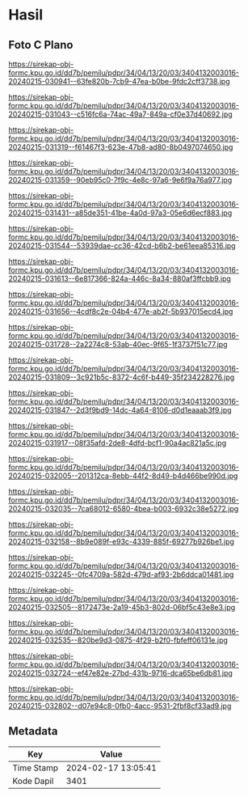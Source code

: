 # Hasil

## Foto C Plano

https://sirekap-obj-formc.kpu.go.id/dd7b/pemilu/pdpr/34/04/13/20/03/3404132003016-20240215-030941--63fe820b-7cb9-47ea-b0be-9fdc2cff3738.jpg

https://sirekap-obj-formc.kpu.go.id/dd7b/pemilu/pdpr/34/04/13/20/03/3404132003016-20240215-031043--c516fc6a-74ac-49a7-849a-cf0e37d40692.jpg

https://sirekap-obj-formc.kpu.go.id/dd7b/pemilu/pdpr/34/04/13/20/03/3404132003016-20240215-031319--f61467f3-623e-47b8-ad80-8b0497074650.jpg

https://sirekap-obj-formc.kpu.go.id/dd7b/pemilu/pdpr/34/04/13/20/03/3404132003016-20240215-031359--90eb95c0-7f9c-4e8c-97a6-9e6f9a76a977.jpg

https://sirekap-obj-formc.kpu.go.id/dd7b/pemilu/pdpr/34/04/13/20/03/3404132003016-20240215-031431--a85de351-41be-4a0d-97a3-05e6d6ecf883.jpg

https://sirekap-obj-formc.kpu.go.id/dd7b/pemilu/pdpr/34/04/13/20/03/3404132003016-20240215-031544--53939dae-cc36-42cd-b6b2-be61eea85316.jpg

https://sirekap-obj-formc.kpu.go.id/dd7b/pemilu/pdpr/34/04/13/20/03/3404132003016-20240215-031613--6e817366-824a-446c-8a34-880af3ffcbb9.jpg

https://sirekap-obj-formc.kpu.go.id/dd7b/pemilu/pdpr/34/04/13/20/03/3404132003016-20240215-031656--4cdf8c2e-04b4-477e-ab2f-5b937015ecd4.jpg

https://sirekap-obj-formc.kpu.go.id/dd7b/pemilu/pdpr/34/04/13/20/03/3404132003016-20240215-031728--2a2274c8-53ab-40ec-9f65-1f3737f51c77.jpg

https://sirekap-obj-formc.kpu.go.id/dd7b/pemilu/pdpr/34/04/13/20/03/3404132003016-20240215-031809--3c921b5c-8372-4c6f-b449-35f234228276.jpg

https://sirekap-obj-formc.kpu.go.id/dd7b/pemilu/pdpr/34/04/13/20/03/3404132003016-20240215-031847--2d3f9bd9-14dc-4a64-8106-d0d1eaaab3f9.jpg

https://sirekap-obj-formc.kpu.go.id/dd7b/pemilu/pdpr/34/04/13/20/03/3404132003016-20240215-031917--08f35afd-2de8-4dfd-bcf1-90a4ac821a5c.jpg

https://sirekap-obj-formc.kpu.go.id/dd7b/pemilu/pdpr/34/04/13/20/03/3404132003016-20240215-032005--201312ca-8ebb-44f2-8d49-b4d466be990d.jpg

https://sirekap-obj-formc.kpu.go.id/dd7b/pemilu/pdpr/34/04/13/20/03/3404132003016-20240215-032035--7ca68012-6580-4bea-b003-6932c38e5272.jpg

https://sirekap-obj-formc.kpu.go.id/dd7b/pemilu/pdpr/34/04/13/20/03/3404132003016-20240215-032158--8b9e089f-e93c-4339-885f-69277b926be1.jpg

https://sirekap-obj-formc.kpu.go.id/dd7b/pemilu/pdpr/34/04/13/20/03/3404132003016-20240215-032245--0fc4709a-582d-479d-af93-2b6ddca01481.jpg

https://sirekap-obj-formc.kpu.go.id/dd7b/pemilu/pdpr/34/04/13/20/03/3404132003016-20240215-032505--8172473e-2a19-45b3-802d-06bf5c43e8e3.jpg

https://sirekap-obj-formc.kpu.go.id/dd7b/pemilu/pdpr/34/04/13/20/03/3404132003016-20240215-032535--820be9d3-0875-4f29-b2f0-fbfeff06131e.jpg

https://sirekap-obj-formc.kpu.go.id/dd7b/pemilu/pdpr/34/04/13/20/03/3404132003016-20240215-032724--ef47e82e-27bd-431b-9716-dca65be6db81.jpg

https://sirekap-obj-formc.kpu.go.id/dd7b/pemilu/pdpr/34/04/13/20/03/3404132003016-20240215-032802--d07e94c8-0fb0-4acc-9531-2fbf8cf33ad9.jpg


## Metadata

| Key        | Value               |
| ---------- | ------------------- |
| Time Stamp | 2024-02-17 13:05:41 |
| Kode Dapil | 3401                |



